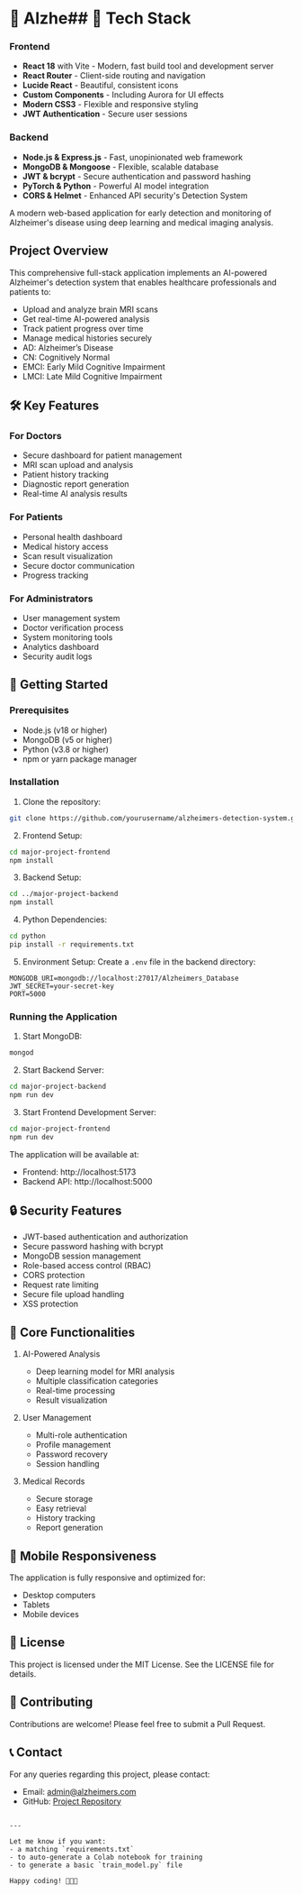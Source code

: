 
# 🧠 Alzhe## 🚀 Tech Stack

### Frontend
- **React 18** with Vite - Modern, fast build tool and development server
- **React Router** - Client-side routing and navigation
- **Lucide React** - Beautiful, consistent icons
- **Custom Components** - Including Aurora for UI effects
- **Modern CSS3** - Flexible and responsive styling
- **JWT Authentication** - Secure user sessions

### Backend
- **Node.js & Express.js** - Fast, unopinionated web framework
- **MongoDB & Mongoose** - Flexible, scalable database
- **JWT & bcrypt** - Secure authentication and password hashing
- **PyTorch & Python** - Powerful AI model integration
- **CORS & Helmet** - Enhanced API security's Detection System

A modern web-based application for early detection and monitoring of Alzheimer's disease using deep learning and medical imaging analysis.

## Project Overview

This comprehensive full-stack application implements an AI-powered Alzheimer's detection system that enables healthcare professionals and patients to:
- Upload and analyze brain MRI scans
- Get real-time AI-powered analysis
- Track patient progress over time
- Manage medical histories securely
- AD: Alzheimer’s Disease
- CN: Cognitively Normal
- EMCI: Early Mild Cognitive Impairment
- LMCI: Late Mild Cognitive Impairment

## 🛠️ Key Features

### For Doctors
- Secure dashboard for patient management
- MRI scan upload and analysis
- Patient history tracking
- Diagnostic report generation
- Real-time AI analysis results

### For Patients
- Personal health dashboard
- Medical history access
- Scan result visualization
- Secure doctor communication
- Progress tracking

### For Administrators
- User management system
- Doctor verification process
- System monitoring tools
- Analytics dashboard
- Security audit logs

## 🚀 Getting Started

### Prerequisites
- Node.js (v18 or higher)
- MongoDB (v5 or higher)
- Python (v3.8 or higher)
- npm or yarn package manager

### Installation

1. Clone the repository:
```bash
git clone https://github.com/yourusername/alzheimers-detection-system.git
```

2. Frontend Setup:
```bash
cd major-project-frontend
npm install
```

3. Backend Setup:
```bash
cd ../major-project-backend
npm install
```

4. Python Dependencies:
```bash
cd python
pip install -r requirements.txt
```

5. Environment Setup:
Create a `.env` file in the backend directory:
```env
MONGODB_URI=mongodb://localhost:27017/Alzheimers_Database
JWT_SECRET=your-secret-key
PORT=5000
```

### Running the Application

1. Start MongoDB:
```bash
mongod
```

2. Start Backend Server:
```bash
cd major-project-backend
npm run dev
```

3. Start Frontend Development Server:
```bash
cd major-project-frontend
npm run dev
```

The application will be available at:
- Frontend: http://localhost:5173
- Backend API: http://localhost:5000

## 🔒 Security Features

- JWT-based authentication and authorization
- Secure password hashing with bcrypt
- MongoDB session management
- Role-based access control (RBAC)
- CORS protection
- Request rate limiting
- Secure file upload handling
- XSS protection

## 🌟 Core Functionalities

1. AI-Powered Analysis
   - Deep learning model for MRI analysis
   - Multiple classification categories
   - Real-time processing
   - Result visualization

2. User Management
   - Multi-role authentication
   - Profile management
   - Password recovery
   - Session handling

3. Medical Records
   - Secure storage
   - Easy retrieval
   - History tracking
   - Report generation

## 📱 Mobile Responsiveness

The application is fully responsive and optimized for:
- Desktop computers
- Tablets
- Mobile devices

## 📄 License

This project is licensed under the MIT License. See the LICENSE file for details.

## 🤝 Contributing

Contributions are welcome! Please feel free to submit a Pull Request.

## 📞 Contact

For any queries regarding this project, please contact:
- Email: admin@alzheimers.com
- GitHub: [Project Repository](https://github.com/yourusername/alzheimers-detection-system)

```

---

Let me know if you want:
- a matching `requirements.txt`
- to auto-generate a Colab notebook for training
- to generate a basic `train_model.py` file

Happy coding! 👨‍💻🔥